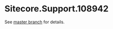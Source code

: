 # Sitecore.Support.108942

See [master branch](https://github.com/sitecoresupport/Sitecore.Support.108942) for details.